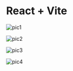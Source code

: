 # React + Vite

![pic1](https://github.com/reyuer10/react-expense-tracker/assets/78475164/a4c663e4-2ed4-4713-84ae-4b508165c9cf)


![pic2](https://github.com/reyuer10/react-expense-tracker/assets/78475164/8761752a-f99f-4996-a213-5e3b4d597373)


![pic3](https://github.com/reyuer10/react-expense-tracker/assets/78475164/e3fa596c-7a1e-4c8d-bb59-0c8cde1f3bd5)


![pic4](https://github.com/reyuer10/react-expense-tracker/assets/78475164/3398a260-9d7a-4248-94f7-035450dc1ed1)


